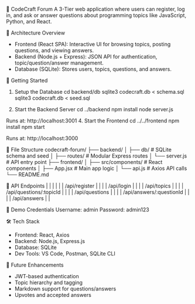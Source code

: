 📘 CodeCraft Forum
A 3-Tier web application where users can register, log in, and ask or answer questions about programming topics like JavaScript, Python, and React.

🧱 Architecture Overview

- Frontend (React SPA): Interactive UI for browsing topics, posting questions, and viewing answers.
- Backend (Node.js + Express): JSON API for authentication, topic/question/answer management.
- Database (SQLite): Stores users, topics, questions, and answers.

🚀 Getting Started

1. Setup the Database
   cd backend/db
   sqlite3 codecraft.db < schema.sql
   sqlite3 codecraft.db < seed.sql

2. Start the Backend Server
   cd ../backend
   npm install
   node server.js

Runs at: http://localhost:3001 4. Start the Frontend
cd ../../frontend
npm install
npm start

Runs at: http://localhost:3000

📂 File Structure
codecraft-forum/
├── backend/
│ ├── db/ # SQLite schema and seed
│ ├── routes/ # Modular Express routes
│ └── server.js # API entry point
├── frontend/
│ ├── src/components/ # React components
│ ├── App.jsx # Main app logic
│ └── api.js # Axios API calls
└── README.md

🔐 API Endpoints
| | | |
| | /api/register | |
| | /api/login | |
| | /api/topics | |
| | /api/questions/:topicId | |
| | /api/questions | |
| | /api/answers/:questionId | |
| | /api/answers | |

🧪 Demo Credentials
Username: admin
Password: admin123

🛠️ Tech Stack

- Frontend: React, Axios
- Backend: Node.js, Express.js
- Database: SQLite
- Dev Tools: VS Code, Postman, SQLite CLI

📌 Future Enhancements

- JWT-based authentication
- Topic hierarchy and tagging
- Markdown support for questions/answers
- Upvotes and accepted answers
